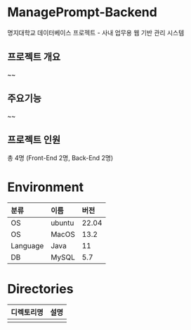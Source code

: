 # ManagePrompt-Backend
명지대학교 데이터베이스 프로젝트 - 사내 업무용 웹 기반 관리 시스템

## 프로젝트 개요
~~

## 주요기능
~~

## 프로젝트 인원
총 4명 (Front-End 2명, Back-End 2명)

# Environment

|분류|이름|버전|
|:---|:---|:---|
|OS|ubuntu|22.04|
|OS|MacOS|13.2|
|Language|Java|11|
|DB|MySQL|5.7|

# Directories
|디렉토리명|설명|
|:---|:---|
|||
